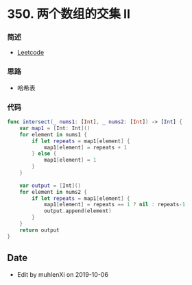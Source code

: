 # 350. 两个数组的交集 II

### 简述

- [Leetcode](https://leetcode-cn.com/problems/intersection-of-two-arrays-ii/)

### 思路

- 哈希表

### 代码

```swift
func intersect(_ nums1: [Int], _ nums2: [Int]) -> [Int] {
    var map1 = [Int: Int]()
    for element in nums1 {
        if let repeats = map1[element] {
            map1[element] = repeats + 1
        } else {
            map1[element] = 1
        }
    }
    
    var output = [Int]()
    for element in nums2 {
        if let repeats = map1[element] {
            map1[element] = repeats == 1 ? nil : repeats-1
            output.append(element)
        }
    }
    return output
}
```

## Date

- Edit by muhlenXi on 2019-10-06